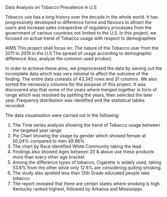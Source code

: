 Data Analysis on Tobacco Prevalence in U.S


Tobacco use has a long history over the decade in the whole world. It has progressively developed to difference forms and flavours to attract the users and increase sales irrespective of regulatory processes from the government of various countries not limited to the U.S. In this project, we focused on actual trend of Tobacco usage with respect to demographies

AIMS 
This project shall focus on: 
  The nature of the Tobacco user from the 2011 to 2019 in the U.S
  The spread of usage according to demographic difference
  Also, analyse the common used product.

In order to achieve these aims, we preprocessed the data by sieving out the incomplete data which was very minimal to affect the outcome of the finding. The entire data consists of 43,342 rows and 31 columns. We also sorted the necessary columns for the purpose of this project. It was discovered also that some of the years where merged together in form of range which was resolved by splitting the years, then selected the later year. Frequency distribution was identified and the statistical tables recorded.

The data visualisation were carried out in the following:
1. The Time series analysis showing the trend of Tobacco usage between the targeted year range
2. Pie Chart showing the usage by gender which showed female at 50.04% compared to men 49.96%
3. The chart by Race identified White Community taking the lead
4. Findings also showed Ages between 20 & above use these products more than every other age bracket
5. Among the difference types of tobacco, Cigarette is widely used, taking 53.6% from the other while only 12.6% are considering quiting smoking.
6. The study also spotted less than 12th Grade educated people take tobacco
7. The report revealed that there are certain states where smoking is high. Kentucky ranked highest, followed by Arkansa and Mississippi.

 
